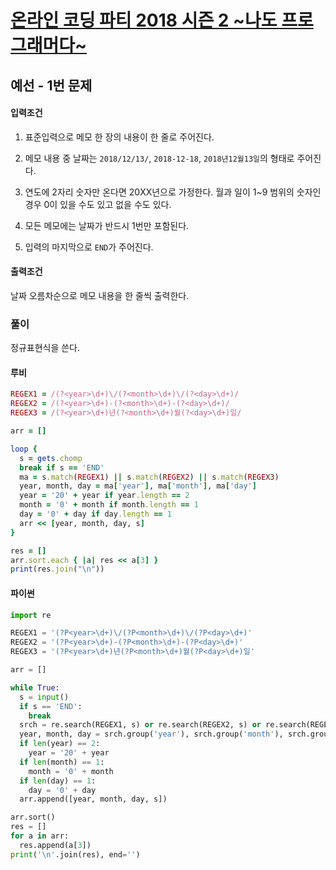 # [온라인 코딩 파티 2018 시즌 2 ~나도 프로그래머다~](https://codingparty.goorm.io/#university)


## 예선 - 1번 문제

#### 입력조건

1. 표준입력으로 메모 한 장의 내용이 한 줄로 주어진다.

1. 메모 내용 중 날짜는 `2018/12/13/`, `2018-12-18`, `2018년12월13일`의 형태로 주어진다.

1. 연도에 2자리 숫자만 온다면 20XX년으로 가정한다. 월과 일이 1~9 범위의 숫자인 경우 0이 있을 수도 있고 없을 수도 있다.

1. 모든 메모에는 날짜가 반드시 1번만 포함된다.

1. 입력의 마지막으로 `END`가 주어진다.

#### 출력조건

날짜 오름차순으로 메모 내용을 한 줄씩 출력한다.


### 풀이

정규표현식을 쓴다.

#### 루비

```ruby
REGEX1 = /(?<year>\d+)\/(?<month>\d+)\/(?<day>\d+)/
REGEX2 = /(?<year>\d+)-(?<month>\d+)-(?<day>\d+)/
REGEX3 = /(?<year>\d+)년(?<month>\d+)월(?<day>\d+)일/

arr = []

loop {
  s = gets.chomp
  break if s == 'END'
  ma = s.match(REGEX1) || s.match(REGEX2) || s.match(REGEX3)
  year, month, day = ma['year'], ma['month'], ma['day']
  year = '20' + year if year.length == 2
  month = '0' + month if month.length == 1
  day = '0' + day if day.length == 1
  arr << [year, month, day, s]
}

res = []
arr.sort.each { |a| res << a[3] }
print(res.join("\n"))
```

#### 파이썬

```python
import re

REGEX1 = '(?P<year>\d+)\/(?P<month>\d+)\/(?P<day>\d+)'
REGEX2 = '(?P<year>\d+)-(?P<month>\d+)-(?P<day>\d+)'
REGEX3 = '(?P<year>\d+)년(?P<month>\d+)월(?P<day>\d+)일'

arr = []

while True:
  s = input()
  if s == 'END':
    break
  srch = re.search(REGEX1, s) or re.search(REGEX2, s) or re.search(REGEX3, s)
  year, month, day = srch.group('year'), srch.group('month'), srch.group('day')
  if len(year) == 2:
    year = '20' + year
  if len(month) == 1:
    month = '0' + month
  if len(day) == 1:
    day = '0' + day
  arr.append([year, month, day, s])

arr.sort()
res = []
for a in arr:
  res.append(a[3])
print('\n'.join(res), end='')
```
